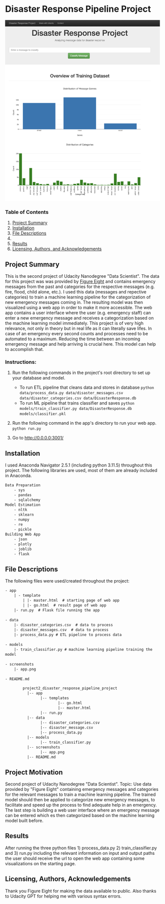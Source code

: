 # Disaster Response Pipeline Project

![Picture](screenshots/app.png)


### Table of Contents

1. [Project Summary](#summary)
2. [Installation](#installation)
3. [File Descriptions](#files)
4. 
5. [Results](#results)
6. [Licensing, Authors, and Acknowledgements](#licensing)


## Project Summary<a name="summary"></a>

This is the second project of Udacity Nanodegree "Data Scientist".
The data for this project was was provided by [Figure Eight](https://www.figure-eight.com/) and contains emergency messages from the past and categories for the respective messages (e.g. fire, flood, child alone, etc.).
I used this data (messages and repective categories) to train a machine learning pipeline for the categorization of new emergency messages coming in. 
The resulting model was then visualized using a web app in order to make it more accessible. The web app contains a user interface where the user (e.g. emergency staff) can enter a new emergency message and receives a categorization based on the machine learning model immediately. 
This project is of very high relevance, not only in theory but in real life as it can literally save lifes. In case of an emergency every second counts and processes need to be automated to a maximum. Reducing the time between an incoming emergency message and help arriving is crucial here. This model can help to accomplish that. 

### Instructions:
1. Run the following commands in the project's root directory to set up your database and model.

    - To run ETL pipeline that cleans data and stores in database
        `python data/process_data.py data/disaster_messages.csv data/disaster_categories.csv data/DisasterResponse.db`
    - To run ML pipeline that trains classifier and saves
        `python models/train_classifier.py data/DisasterResponse.db models/classifier.pkl`

2. Run the following command in the app's directory to run your web app.
    `python run.py`

3. Go to http://0.0.0.0:3001/


## Installation <a name="installation"></a>

I used Anaconda Navigator 2.5.1 (including python 3.11.5) throughout this project. 
The following libraries are used, most of them are already included in Anaconda.  

    Data Preparation
        - sys
        - pandas
        - sqlalchemy
    Model Estimation
        - nltk
        - sklearn
        - numpy
        - re
        - pickle
    Building Web App
        - json
        - plotly
        - joblib
        - flask


## File Descriptions <a name="files"></a>

The following files were used/created throughout the project: 

    - app
        | - template
            | |- master.html  # starting page of web app
            | |- go.html  # result page of web app
        |- run.py  # Flask file running the app

    - data
        |- disaster_categories.csv  # data to process 
        |- disaster_messages.csv  # data to process
        |- process_data.py # ETL pipeline to process data

    - models
        |- train_classifier.py # machine learning pipeline training the model

    - screenshots
        |- app.png

    - README.md

~~~~~~~
        project2_disaster_response_pipeline_project
          |-- app
                |-- templates
                        |-- go.html
                        |-- master.html
                |-- run.py
          |-- data
                |-- disaster_categories.csv
                |-- disaster_message.csv
                |-- process_data.py
          |-- models
                |-- train_classifier.py
          |-- screenshots
                |-- app.png
          |-- README.md
~~~~~~~
## Project Motivation<a name="motivation"></a>

Second project of Udacity Nanodegree "Data Scientist".
Topic: Use data provided by "Figure Eight" containing emergency messages and categories for the relevant messages to train a machine learning pipeline. The trained model should then be applied to categorize new emergency messages, to facilitate and speed up the process to find adequate help in an emergency. The last step is building a web user interface where an emergency message can be entered which es then categorized based on the machine learning model built before. 


## Results<a name="results"></a>

After running the three python files 1) process_data.py 2) train_classifier.py and 3) run.py including the relevant information on input and output paths the user should receive the url to open the web app containing some visualizations on the starting page. 

## Licensing, Authors, Acknowledgements<a name="licensing"></a>

Thank you Figure Eight for making the data available to public. Also thanks to Udacity GPT for helping me with various syntax errors.
